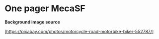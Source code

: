 # One pager MecaSF 

**Background image source** 

[https://pixabay.com/photos/motorcycle-road-motorbike-biker-552787/]

